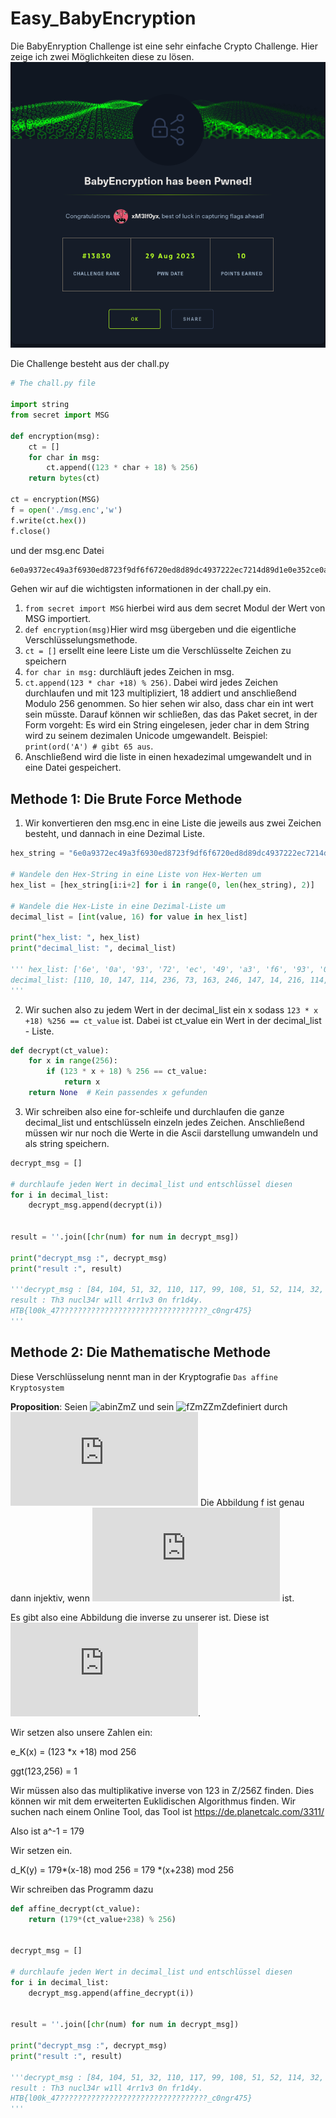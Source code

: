 # Easy_BabyEncryption

Die BabyEnryption Challenge ist eine sehr einfache Crypto Challenge. Hier zeige ich zwei Möglichkeiten diese zu lösen.
<img src="../screenshots/BabyEncryptionFlag.png" width=800>




Die Challenge besteht aus der chall.py

```python
# The chall.py file

import string
from secret import MSG

def encryption(msg):
    ct = []
    for char in msg:
        ct.append((123 * char + 18) % 256)
    return bytes(ct)

ct = encryption(MSG)
f = open('./msg.enc','w')
f.write(ct.hex())
f.close()
```
und der msg.enc Datei
```txt
6e0a9372ec49a3f6930ed8723f9df6f6720ed8d89dc4937222ec7214d89d1e0e352ce0aa6ec82bf622227bb70e7fb7352249b7d893c493d8539dec8fb7935d490e7f9d22ec89b7a322ec8fd80e7f8921
```

Gehen wir auf die wichtigsten informationen in der chall.py ein.

1. `from secret import MSG` hierbei wird aus dem secret Modul der Wert von MSG importiert. 
2. `def encryption(msg)`Hier wird msg übergeben und die eigentliche Verschlüsselungsmethode.
3. `ct = []` ersellt eine leere Liste um die Verschlüsselte Zeichen zu speichern
4. `for char in msg:` durchläuft jedes Zeichen in msg. 
5. `ct.append(123 * char +18) % 256)`. Dabei wird jedes Zeichen durchlaufen und mit 123 multipliziert, 18 addiert und anschließend Modulo 256 genommen. So hier sehen wir also, dass char ein int wert sein müsste. Darauf können wir schließen, das das Paket secret, in der Form vorgeht: Es wird ein String eingelesen, jeder char in dem String wird zu seinem dezimalen Unicode umgewandelt. Beispiel: `print(ord('A') # gibt 65 aus`.
6. Anschließend wird die liste in einen hexadezimal umgewandelt und in eine Datei gespeichert.


## Methode 1: Die Brute Force Methode

1. Wir konvertieren den msg.enc in eine Liste die jeweils aus zwei Zeichen besteht, und dannach in eine Dezimal Liste.
```python
hex_string = "6e0a9372ec49a3f6930ed8723f9df6f6720ed8d89dc4937222ec7214d89d1e0e352ce0aa6ec82bf622227bb70e7fb7352249b7d893c493d8539dec8fb7935d490e7f9d22ec89b7a322ec8fd80e7f8921"

# Wandele den Hex-String in eine Liste von Hex-Werten um
hex_list = [hex_string[i:i+2] for i in range(0, len(hex_string), 2)]

# Wandele die Hex-Liste in eine Dezimal-Liste um
decimal_list = [int(value, 16) for value in hex_list]

print("hex_list: ", hex_list)
print("decimal_list: ", decimal_list)

''' hex_list: ['6e', '0a', '93', '72', 'ec', '49', 'a3', 'f6', '93', '0e', 'd8', '72', '3f', '9d', 'f6', 'f6', '72', '0e', 'd8', 'd8', '9d', 'c4', '93', '72', '22', 'ec', '72', '14', 'd8', '9d', '1e', '0e', '35', '2c', 'e0', 'aa', '6e', 'c8', '2b', 'f6', '22', '22', '7b', 'b7', '0e', '7f', 'b7', '35', '22', '49', 'b7', 'd8', '93', 'c4', '93', 'd8', '53', '9d', 'ec', '8f', 'b7', '93', '5d', '49', '0e', '7f', '9d', '22', 'ec', '89', 'b7', 'a3', '22', 'ec', '8f', 'd8', '0e', '7f', '89', '21']
decimal_list: [110, 10, 147, 114, 236, 73, 163, 246, 147, 14, 216, 114, 63, 157, 246, 246, 114, 14, 216, 216, 157, 196, 147, 114, 34, 236, 114, 20, 216, 157, 30, 14, 53, 44, 224, 170, 110, 200, 43, 246, 34, 34, 123, 183, 14, 127, 183, 53, 34, 73, 183, 216, 147, 196, 147, 216, 83, 157, 236, 143, 183, 147, 93, 73, 14, 127, 157, 34, 236, 137, 183, 163, 34, 236, 143, 216, 14, 127, 137, 33]
'''
```

2. Wir suchen also zu jedem Wert in der decimal_list ein x sodass `123 * x +18) %256 == ct_value` ist. Dabei ist ct_value ein Wert in der decimal_list - Liste.

```python
def decrypt(ct_value):
    for x in range(256):
        if (123 * x + 18) % 256 == ct_value:
            return x
    return None  # Kein passendes x gefunden
```

3. Wir schreiben also eine for-schleife und durchlaufen die ganze decimal_list und entschlüsseln einzeln jedes Zeichen. Anschließend müssen wir nur noch die Werte in die Ascii darstellung umwandeln und als string speichern.
```python
decrypt_msg = []

# durchlaufe jeden Wert in decimal_list und entschlüssel diesen
for i in decimal_list:
    decrypt_msg.append(decrypt(i))


result = ''.join([chr(num) for num in decrypt_msg])

print("decrypt_msg :", decrypt_msg)
print("result :", result)

'''decrypt_msg : [84, 104, 51, 32, 110, 117, 99, 108, 51, 52, 114, 32, 119, 49, 108, 108, 32, 52, 114, 114, 49, 118, 51, 32, 48, 110, 32, 102, 114, 49, 100, 52, 121, 46, 10, 72, 84, 66, 123, 108, 48, 48, 107, 95, 52, 55, 95, 121, 48, 117, 95, 114, 51, 118, 51, 114, 115, 49, 110, 103, 95, 51, 113, 117, 52, 55, 49, 48, 110, 53, 95, 99, 48, 110, 103, 114, 52, 55, 53, 125]
result : Th3 nucl34r w1ll 4rr1v3 0n fr1d4y.
HTB{l00k_47?????????????????????????????????_c0ngr475}
'''
```



## Methode 2: Die Mathematische Methode


Diese Verschlüsselung nennt man in der Kryptografie `Das affine Kryptosystem` 


**Proposition**: Seien ![abinZmZ](https://latex.codecogs.com/svg.image?\dpi{200}a,%20b%20\in%20\mathbb{Z}/m\mathbb{Z) und sein ![fZmZZmZ](https://latex.codecogs.com/svg.image?\dpi{200}f:%20\mathbb{Z}/m\mathbb{Z}%20\to%20\mathbb{Z}/m\mathbb{Z})definiert durch ![eKaxb](https://latex.codecogs.com/svg.image.latex?e_K%28x%29%20%3D%20%28ax%2Bb%29%20%5Cmod%20m) Die Abbildung f ist genau dann injektiv, wenn ![ggtam](https://latex.codecogs.com/svg.image.latex?%5Ctext%7BggT%7D%28a%2Cm%29%20%3D%201) ist.




Es gibt also eine Abbildung die inverse zu unserer ist. Diese ist ![dKayb](https://latex.codecogs.com/svg.image.latex?d_K%28y%29%20%3D%20a%5E%7B-1%7D%28y-b%29%20%5Cmod%20m).

Wir setzen also unsere Zahlen ein:

e_K(x) = (123 *x +18) mod 256 

ggt(123,256) = 1

Wir müssen also das multiplikative inverse von 123 in Z/256Z finden. Dies können wir mit dem erweiterten Euklidischen Algorithmus finden. Wir suchen nach einem Online Tool, das Tool ist https://de.planetcalc.com/3311/ 

Also ist a^-1 = 179

Wir setzen ein.

d_K(y) = 179*(x-18) mod 256 = 179 *(x+238) mod 256

Wir schreiben das Programm dazu

```python
def affine_decrypt(ct_value):
    return (179*(ct_value+238) % 256)


decrypt_msg = []

# durchlaufe jeden Wert in decimal_list und entschlüssel diesen
for i in decimal_list:
    decrypt_msg.append(affine_decrypt(i))


result = ''.join([chr(num) for num in decrypt_msg])

print("decrypt_msg :", decrypt_msg)
print("result :", result)

'''decrypt_msg : [84, 104, 51, 32, 110, 117, 99, 108, 51, 52, 114, 32, 119, 49, 108, 108, 32, 52, 114, 114, 49, 118, 51, 32, 48, 110, 32, 102, 114, 49, 100, 52, 121, 46, 10, 72, 84, 66, 123, 108, 48, 48, 107, 95, 52, 55, 95, 121, 48, 117, 95, 114, 51, 118, 51, 114, 115, 49, 110, 103, 95, 51, 113, 117, 52, 55, 49, 48, 110, 53, 95, 99, 48, 110, 103, 114, 52, 55, 53, 125]
result : Th3 nucl34r w1ll 4rr1v3 0n fr1d4y.
HTB{l00k_47?????????????????????????????????_c0ngr475}
'''

```
